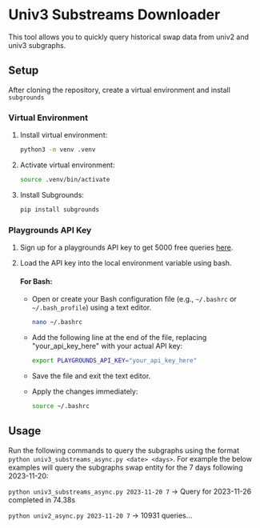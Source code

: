 # Univ3 Substreams Downloader

This tool allows you to quickly query historical swap data from univ2 and univ3 subgraphs.

## Setup

After cloning the repository, create a virtual environment and install `subgrounds`
### Virtual Environment

1. Install virtual environment:

    ```bash
    python3 -m venv .venv
    ```

2. Activate virtual environment:

    ```bash
    source .venv/bin/activate
    ```

3. Install Subgrounds:

    ```bash
    pip install subgrounds
    ```


### Playgrounds API Key

1. Sign up for a playgrounds API key to get 5000 free queries [here](https://docs.playgrounds.network/api/key/).

2. Load the API key into the local environment variable using bash.

    #### For Bash:

    - Open or create your Bash configuration file (e.g., `~/.bashrc` or `~/.bash_profile`) using a text editor.

        ```bash
        nano ~/.bashrc
        ```

    - Add the following line at the end of the file, replacing "your_api_key_here" with your actual API key:

        ```bash
        export PLAYGROUNDS_API_KEY="your_api_key_here"
        ```

    - Save the file and exit the text editor.

    - Apply the changes immediately:

        ```bash
        source ~/.bashrc
        ```

## Usage

Run the following commands to query the subgraphs using the format `python univ3_substreams_async.py <date> <days>`. For example the below examples will query the subgraphs swap entity for the 7 days following 2023-11-20:

`python univ3_substreams_async.py 2023-11-20 7` -> Query for 2023-11-26 completed in 74.38s

`python univ2_async.py 2023-11-20 7` -> 10931 queries...